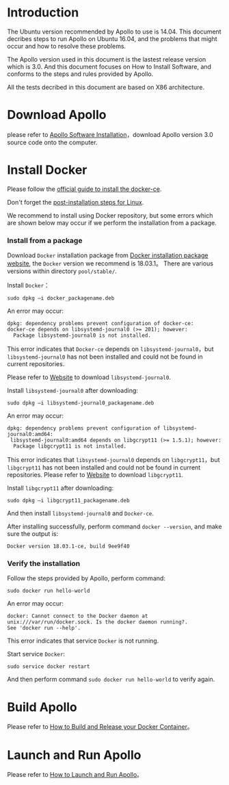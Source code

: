 # Introduction

The Ubuntu version recommended by Apollo to use is 14.04. This document decribes steps to run Apollo on Ubuntu 16.04, and the problems that might occur and how to resolve these problems.

The Apollo version used in this document is the lastest release version which is 3.0. And this document focuses on How to Install Software, and conforms to the steps and rules provided by Apollo.

All the tests decribed in this document are based on X86 architecture.

# Download Apollo

please refer to [Apollo Software Installation](https://github.com/ApolloAuto/apollo/blob/master/docs/quickstart/apollo_software_installation_guide.md)，download Apollo version 3.0 source code onto the computer.

# Install Docker

Please follow the
[official guide to install the docker-ce](https://docs.docker.com/install/linux/docker-ce/ubuntu).

Don't forget the
[post-installation steps for Linux](https://docs.docker.com/install/linux/linux-postinstall).

We recommend to install using Docker repository, but some errors which are shown below may occur if we perform the installation from a package.

### Install from a package

Download `Docker` installation package from [Docker installation package website](https://download.docker.com/linux/ubuntu/dists/), the `Docker` version we recommend is 18.03.1。 There are various versions within directory `pool/stable/`.

Install `Docker`：

```sudo dpkg –i docker_packagename.deb```

An error may occur:
```
dpkg: dependency problems prevent configuration of docker-ce:
docker-ce depends on libsystemd-journal0 (>= 201); however:
  Package libsystemd-journal0 is not installed.
  ```
  
This error indicates that `Docker-ce` depends on `libsystemd-journal0`，but `libsystemd-journal0` has not been installed and could not be found in current repositories.
  
Please refer to [Website](https://ubuntu.pkgs.org/14.04/ubuntu-main-amd64/libsystemd-journal0_204-5ubuntu20_amd64.deb.html) to download `libsystemd-journal0`.

Install `libsystemd-journal0` after downloading:

```sudo dpkg –i libsystemd-journal0_packagename.deb ```

An error may occur:
```
dpkg: dependency problems prevent configuration of libsystemd-journal0:amd64:
 libsystemd-journal0:amd64 depends on libgcrypt11 (>= 1.5.1); however:
  Package libgcrypt11 is not installed.
  ```
This error indicates that `libsystemd-journal0` depends on `libgcrypt11`，but `libgcrypt11` has not been installed and could not be found in current repositories.
Please refer to [Website](https://ubuntu.pkgs.org/14.04/ubuntu-main-amd64/libgcrypt11_1.5.3-2ubuntu4_amd64.deb.html) to download `libgcrypt11`.

Install `libgcrypt11` after downloading:

```sudo dpkg –i libgcrypt11_packagename.deb ```

And then install `libsystemd-journal0` and `Docker-ce`.

After installing successfully, perform command ```docker --version```, and make sure the output is:
```
Docker version 18.03.1-ce, build 9ee9f40
```

### Verify the installation
Follow the steps provided by Apollo, perform command:

```sudo docker run hello-world	```

An error may occur:
```
docker: Cannot connect to the Docker daemon at unix:///var/run/docker.sock. Is the docker daemon running?.
See 'docker run --help'.
```
This error indicates that service `Docker` is not running.

Start service `Docker`:

```sudo service docker restart```

And then perform command ```sudo docker run hello-world``` to verify again.

# Build Apollo

Please refer to [How to Build and Release your Docker Container](https://github.com/ApolloAuto/apollo/blob/master/docs/howto/how_to_build_and_release.md)。

# Launch and Run Apollo

Please refer to [How to Launch and Run Apollo](https://github.com/ApolloAuto/apollo/blob/master/docs/howto/how_to_launch_Apollo.md)。
